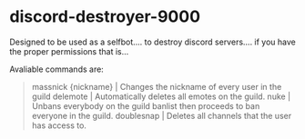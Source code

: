 # discord-destroyer-9000

Designed to be used as a selfbot.... to destroy discord servers.... if you have the proper permissions that is...

Avaliable commands are:
>massnick {nickname} | Changes the nickname of every user in the guild
>delemote | Automatically deletes all emotes on the guild.
>nuke | Unbans everybody on the guild banlist then proceeds to ban everyone in the guild.
>doublesnap | Deletes all channels that the user has access to.
